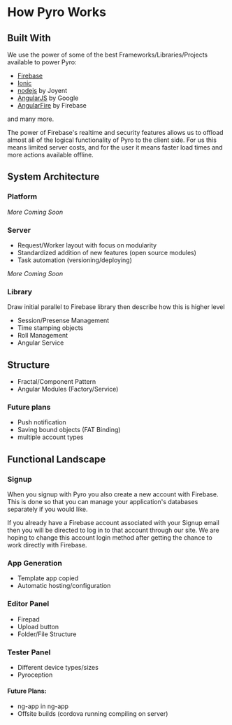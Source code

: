 # How Pyro Works

## Built With

We use the power of some of the best Frameworks/Libraries/Projects available to power Pyro:

* [Firebase](http://firebase.com)
* [Ionic](http://ionicframework.com)
* [nodejs](http://nodejs.org/) by Joyent
* [AngularJS](http://angularjs.org) by Google
* [AngularFire](https://www.firebase.com/docs/web/libraries/angular/api.html) by Firebase

and many more.

The power of Firebase's realtime and security features allows us to offload almost all of the logical functionality of Pyro to the client side. For us this means limited server costs, and for the user it means faster load times and more actions available offline.

## System Architecture

### Platform

*More Coming Soon*

<!-- Diagram showing Client/Firebase/Server Layout -->

### Server


* Request/Worker layout with focus on modularity
* Standardized addition of new features (open source modules)
* Task automation (versioning/deploying)

*More Coming Soon*

### Library

Draw initial parallel to Firebase library then describe how this is higher level

* Session/Presense Management
* Time stamping objects
* Roll Management
* Angular Service

<!-- Diagram showing Server/Worker layout -->

## Structure

* Fractal/Component Pattern
* Angular Modules (Factory/Service)


### Future plans
* Push notification
* Saving bound objects (FAT Binding)
* multiple account types

## Functional Landscape

### Signup

When you signup with Pyro you also create a new account with Firebase. This is done so that you can manage your application's databases separately if you would like.

If you already have a Firebase account associated with your Signup email then you will be directed to log in to that account through our site. We are hoping to change this account login method after getting the chance to work directly with Firebase.

### App Generation

* Template app copied
* Automatic hosting/configuration

### Editor Panel

* Firepad
* Upload button
* Folder/File Structure

### Tester Panel

* Different device types/sizes
* Pyroception

#### Future Plans:

* ng-app in ng-app
* Offsite builds (cordova running compiling on server)
